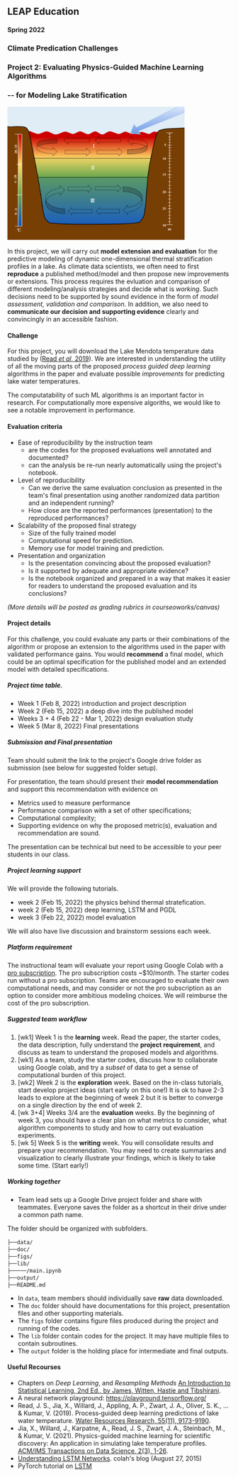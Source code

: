 ## LEAP Education 
#### Spring 2022
### Climate Predication Challenges 
### Project 2: Evaluating Physics-Guided Machine Learning Algorithms 
### -- for Modeling Lake Stratification

<img src="../figs/stratification.png" alt="Lake thermal stratefication" width="400"/>

In this project, we will carry out **model extension and evaluation** for the predictive modeling of dynamic one-dimensional thermal stratification profiles in a lake. As climate data scientists, we often need to first **reproduce** a published method/model and then propose new improvements or extensions. This process requires the evluation and comparison of different modeling/analysis strategies and decide what is *working*. Such decisions need to be supported by sound evidence in the form of *model assessment, validation and comparison*. In addition, we also need to **communicate our decision and supporting evidence** clearly and convincingly in an accessible fashion.

#### Challenge
For this project, you will download the Lake Mendota temperature data studied by ([Read *et al*, 2019](https://agupubs.onlinelibrary.wiley.com/doi/full/10.1029/2019WR024922)). We are interested in understanding the utility of all the moving parts of the proposed *process guided deep learning* algorithms in the paper and evaluate possible *improvements* for predicting lake water temperatures.

The computatability of such ML algorithms is an important factor in research. For computationally more expensive algoriths, we would like to see a notable improvement in performance. 

#### Evaluation criteria 
- Ease of reproducibility by the instruction team
	* are the codes for the proposed evaluations well annotated and documented?
	* can the analysis be re-run nearly automatically using the project's notebook.
- Level of reproducibility
	* Can we derive the same evaluation conclusion as presented in the team's final presentation using another randomized data partition and an independent running?
	* How close are the reported performances (presentation) to the reproduced performances?
- Scalability of the proposed final strategy
	* Size of the fully trained model
	* Computational speed for prediction.
	* Memory use for model training and prediction.
- Presentation and organization
	* Is the presentation convincing about the proposed evaluation?
	* Is it supported by adequate and appropriate evidence?
	* Is the notebook organized and prepared in a way that makes it easier for readers to understand the proposed evaluation and its conclusions?

*(More details will be posted as grading rubrics in courseoworks/canvas)*

#### Project details
For this challenge, you could evaluate any parts or their combinations of the algorithm or propose an extension to the algorithms used in the paper with validated performance gains. You would **recommend** a final model, which could be an optimal specification for the published model and an extended model with detailed specifications.

##### Project time table.
- Week 1 (Feb 8, 2022) introduction and project description
- Week 2 (Feb 15, 2022) a deep dive into the published model
- Weeks 3 + 4 (Feb 22 - Mar 1, 2022) design evaluation study
- Week 5 (Mar 8, 2022) Final presentations

##### Submission and Final presentation
Team should submit the link to the project's Google drive folder as submission (see below for suggested folder setup). 

For presentation, the team should present their **model recommendation** and support this recommendation with evidence on 

- Metrics used to measure performance
- Performance comparison with a set of other specifications;
- Computational complexity;
- Supporting evidence on why the proposed metric(s), evaluation and recommendation are sound.

The presentation can be technical but need to be accessible to your peer students in our class. 

##### Project learning support 

We will provide the following tutorials. 

+ week 2 (Feb 15, 2022) the physics behind thermal stratefication. 
+ week 2 (Feb 15, 2022) deep learning, LSTM and PGDL
+ week 3 (Feb 22, 2022) model evaluation

We will also have live discussion and brainstorm sessions each week.  

##### Platform requirement

The instructional team will evaluate your report using Google Colab with a [pro subscription](https://colab.research.google.com/signup). The pro subscription costs ~$10/month. The starter codes run without a pro subscription. Teams are encouraged to evaluate their own computational needs, and may consider or not the pro subscription as an option to consider more ambitious modeling choices. We will reimburse the cost of the pro subscription. 

##### Suggested team workflow
1. [wk1] Week 1 is the **learning** week. Read the paper, the starter codes, the data description, fully understand the **project requirement**, and discuss as team to understand the proposed models and algorithms. 
2. [wk1] As a team, study the starter codes, discuss how to collaborate using Google colab, and try a *subset* of data to get a sense of computational burden of this project. 
3. [wk2] Week 2 is the **exploration** week. Based on the in-class tutorials, start develop project ideas (start early on this one!) It is ok to have 2-3 leads to explore at the beginning of week 2 but it is better to converge on a single direction by the end of week 2. 
4. [wk 3+4] Weeks 3/4 are the **evaluation** weeks. By the beginning of week 3, you should have a clear plan on what metrics to consider, what algorithm components to study and how to carry out evaluation experiments. 
5. [wk 5] Week 5 is the **writing** week. You will consolidate results and prepare your recommendation. You may need to create summaries and visualization to clearly illustrate your findings, which is likely to take some time. (Start early!)

##### Working together
- Team lead sets up a Google Drive project folder and share with teammates. Everyone saves the folder as a shortcut in their drive under a common path name. 

The folder should be organized with subfolders.

```
├──data/
├──doc/
├──figs/
├──lib/
├─────/main.ipynb
├──output/
├──README.md
```
- In `data`, team members should individually save **raw** data downloaded. 
- The `doc` folder should have documentations for this project, presentation files and other supporting materials. 
- The `figs` folder contains figure files produced during the project and running of the codes. 
- The `lib` folder contain codes for the project. It may  have multiple files to contain subroutines. 
- The `output` folder is the holding place for intermediate and final outputs.

#### Useful Recourses

+ Chapters on *Deep Learning*, and *Resampling Methods* [An Introduction to Statistical Learning, 2nd Ed., by James, Witten, Hastie and Tibshirani](https://hastie.su.domains/ISLR2/ISLRv2_website.pdf).
+ A neural network playground: https://playground.tensorflow.org/
+ Read, J. S., Jia, X., Willard, J., Appling, A. P., Zwart, J. A., Oliver, S. K., ... & Kumar, V. (2019). Process‐guided deep learning predictions of lake water temperature. [Water Resources Research, 55(11), 9173-9190](https://agupubs.onlinelibrary.wiley.com/doi/full/10.1029/2019WR024922).
+ Jia, X., Willard, J., Karpatne, A., Read, J. S., Zwart, J. A., Steinbach, M., & Kumar, V. (2021). Physics-guided machine learning for scientific discovery: An application in simulating lake temperature profiles. [ACM/IMS Transactions on Data Science, 2(3), 1-26](https://dl.acm.org/doi/abs/10.1145/3447814).
+ [Understanding LSTM Networks](https://colah.github.io/posts/2015-08-Understanding-LSTMs/). colah's blog (August 27, 2015)
+ PyTorch tutorial on [LSTM](https://pytorch.org/docs/stable/generated/torch.nn.LSTM.html)


